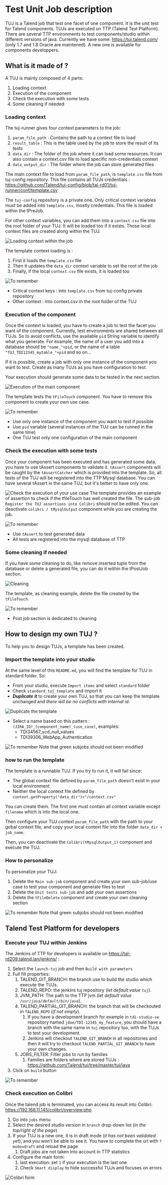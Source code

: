 # Test Unit Job description

TUJ is a Talend job that test one facet of one component. It is the unit test for Talend components. TUJs are executed on TTP (Talend Test Platform). There are several TTP environments to test components/studio within different versions of java. Currently we have some: https://tuj.talend.com/ (only 1.7 and 1.8 Oracle are maintened). A new one is available for components developpers.


## What is it made of ?
A TUJ is mainly composed of 4 parts:
1. Loading context
1. Execution of the component
1. Check the execution with some tests
1. Some cleaning if needed

### Loading context
The tuj-runner gives four context parameters to the job:
1. `param_file_path` : Contains the path to a context file to load
1. `result_table` : This is the table used by the job to store the result of its tests
1. `data_dir` : The folder of the job where it can load some resources. It can also contain a context.csv file to load specific non-credentials context 
1. `data_output_dir` : The folder where the job can store generated files

The main context file to load from `param_file_path`, is `template.csv` file from tuj-config repository. This file contains all TUJs credentials : https://github.com/Talend/tuj-config/blob/tal-rd01/tuj-runner/conf/template.csv

The `tuj-config` repository is a private one. Only critical context variables must be added into `template.csv`, mostly credentials. This file is loaded within the tPreJob.

For other context variables, you can add them into a `context.csv` file into the root folder of your TUJ. It will be loaded too if it exists. Those local context files are created along within the TUJ.

![Loading context within the job](./images/template_load_context.png)

The template context loading is :
1. First it loads the `template.csv` file
1. Then it updates the `data_dir` context variable to set the root of the job
1. Finally, if the local `context.csv` file exists, it is loaded too

![To remember](./images/warning.png)
- Critical context keys : into `template.csv` from tuj-config private repository
- Other context : into context.csv in the root folder of the TUJ

### Execution of the component

Once the context is loaded, you have to create a job to test the facet you want of the component. Currently, test environments are shared between all TUJs. So to avoid conflicts, use the available `pid` String variable to identify what you generate. For example, the name of a user you add into a database should be `"name_"+pid`, or the name of a table `"TUJ_TDI12345_mytable_"+pid` and so on...

If it is possible, create a job with only one instance of the component you want to test. Create as many TUJs as you have configuration to test.

Your execution should generate some data to be tested in the next section.

![Execution of the main component](./images/template_exec_compo.png)

The template tests the `tFileTouch` component. You have to remove this component to create your own use case.

![To remember](./images/warning.png)
- Use only one instance of the component you want to test if possible
- Use `pid` variable (several instances of the TUJ can be runned in the same time)
- One TUJ test only one configuration of the main component

### Check the execution with some tests
Once your component has been executed and has generated some data, you have to use tAssert components to validate it. `tAssert` components will be caught by the `tAssertCatcher` which is provided into the template. So, all tests of the TUJ will be registered into the TTP Mysql database. You can have several tAssert in the same TUJ, but it's better to have only one.

![Check the execution of your use case](./images/template_assert.png)
The template provides an example of assertion to check if the tfileTouch has well created the file. The sub-job `Register the TUJ assertions into Colibri` should not be edited. You can deactivate `colibri / tMysqlOutput` component while you are creating the job.

![To remember](./images/warning.png)
- Use `tAssert` to test generated data
- All tests are registered into the mysql database of TTP

### Some cleaning if needed
If you have some cleaning to do, like remove inserted tuple from the database or delete a generated file, you can do it within the tPostJob section.

![Cleaning](./images/template_clean.png)

The template, as cleaning example, delete the file created by the `tFileTouch`. 

![To remember](./images/warning.png)
- Post job section is dedicated to cleaning

## How to design my own TUJ ?
To help you to design TUJs, a template has been created.

### Import the template into your studio
At the same level of this `README.md`, you will find the template for TUJ in standard folder. So:
- From your studio, execute `Import items` and select `standard` folder
- Check `standard_tuj_template` and import it
- _**Duplicate it**_ to create your own TUJ, so that you can keep the template unchanged and _there will be no conflicts with internal id_.

![Duplicate the template](./images/template_duplicate.png)
- Select a name based on this pattern : `(JIRA_ID)_(component_name)_(use_case)`, examples:
    - TDI34567_scd_null_values
    - TDI39306_WebApp_Authentication
    
![To remember](./images/warning.png) 
Note that green subjobs should not been modified 

### how to run the template
The template is a runnable TUJ. If you try to run it, it will fail since:
- The global context file defined by `param_file_path` doesn't exist in your local environment
- Neither the local context file defined by `context.getProperty("data_dir")+"/context.csv"`

You can create them. The first one must contain all context variable except `filename` which is into the local one.

Then configure your TUJ context `param_file_path` with the path to your gobal context file, and copy your local context file into the folder `data_dir + job_name`.

Then, you can  deactivate the `Colibri(tMysqlOutput_1)` component and execute the TUJ.

### How to personalize
To personalize your TUJ:
1. Delete the `Main sub-job` component and create your own sub-job/use case to test your component and generate files to test
1. Delete the `Unit tests sub-job` and add your own assertions
1. Delete the `tFileDelete` component and create your own cleaning section

![To remember](./images/warning.png) 
Note that green subjobs should not been modified

## Talend Test Platform for developers

### Execute your TUJ within Jenkins
The Jenkins of TTP for developers is available on https://tal-rd209.talend.lan/jenkins/ : 

1. Select the `launch-tuj` job and then `Build with parameters`
1. Full fill properties:
    1. TALEND_GIT_BRANCH: the branch use to build the studio which execute the TUJs.
    1. TALEND_REPO: the jenkins tuj repository (_let default value `tuj`_).
    1. JVM_PATH: The path to the TTP jvm  (_let default value `/usr/java/default/bin/java`_).
    1. TALEND_PARTIAL_GIT_BRANCH: the branch that will be checkouted in `TALEND_REPO` (_if not empty_).
        1. If you have a development branch for example in `tdi-studio-se` repository named `jdoe/TDI-12345_my_feature`, you should have a branch with the same name in `tuj` repository too, with the TUJs to test your development. 
        1. Jenkins will checkout `TALEND_GIT_BRANCH` in all repositories and then it will try to checkout `TALEND_PARTIAL_GIT_BRANCH` to have your own changes. 
    1. JOBS_FILTER: Filter jobs to run by families
        1. Families are folders where are stored TUJs : https://github.com/Talend/tuj/tree/master/tuj/java
1. Click on `build` button

![To remember](./images/Jenkins_conf.png) 

### Check execution on Colibri
Once the talend job is terminated, you can access its result into Colibri: https://192.168.11.145/colibri/overview.php

1. Go into `jobs` menu
1. Select the desired studio version in `branch` drop-down list (_in the top/right of the page_)
1. If your TUJ is a new one, it is in draft mode (_it has not been validated yet_), and you won't be able to see it. You have to complete the url with `?mode=draft` and reload the page
    1. Draft jobs are not taken into account in TTP statistics
1. Configure the main form:
    1. last execution: set `1` if your execution is the last one
    1. Check `Smart display` to hide successful TUJs and focuses on errors
    
![Colibri form](./images/colibri.png) 
